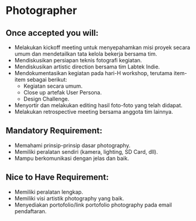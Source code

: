 # Photographer

## Once accepted you will:

- Melakukan kickoff meeting untuk menyepahamkan misi proyek secara umum dan mendetailkan tata kelola 
  bekerja bersama tim.
- Mendiskusikan persiapan teknis fotografi kegiatan.
- Mendiskusikan artistic direction bersama tim Labtek Indie.
- Mendokumentasikan kegiatan pada hari-H workshop, terutama item-item sebagai berikut:
  - Kegiatan secara umum.
  - Close up artefak User Persona.
  - Design Challenge.
- Menyortir dan melakukan editing hasil foto-foto yang telah didapat.
- Melakukan retrospective meeting bersama anggota tim lainnya.

## Mandatory Requirement:

- Memahami prinsip-prinsip dasar photography.
- Memiliki peralatan sendiri (kamera, lighting, SD Card, dll).
- Mampu berkomunikasi dengan jelas dan baik.

## Nice to Have Requirement:

- Memiliki peralatan lengkap.
- Memiliki visi artistik photography yang baik.
- Menyediakan portofolio/link portofolio photography pada email pendaftaran.